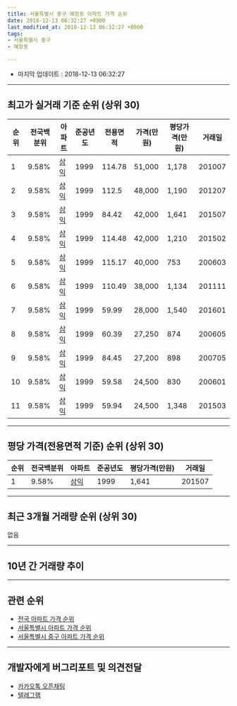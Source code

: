 ```yaml
---
title: 서울특별시 중구 예장동 아파트 가격 순위
date: 2018-12-13 06:32:27 +0900
last_modified_at: 2018-12-13 06:32:27 +0900
tags:
- 서울특별시 중구
- 예장동

---
```


* 마지막 업데이트 : 2018-12-13 06:32:27

---

## 최고가 실거래 기준 순위 (상위 30)


|순위|전국백분위|아파트|준공년도|전용면적|가격(만원)|평당가격(만원)|거래일|
|---|---|---|---|---|---|---|---|
|1|9.58%|[삼익](https://search.naver.com/search.naver?query=%EC%84%9C%EC%9A%B8%ED%8A%B9%EB%B3%84%EC%8B%9C+%EC%A4%91%EA%B5%AC+%EC%98%88%EC%9E%A5%EB%8F%99+%EC%82%BC%EC%9D%B5)|1999|114.78|51,000|1,178|201007|
|2|9.58%|[삼익](https://search.naver.com/search.naver?query=%EC%84%9C%EC%9A%B8%ED%8A%B9%EB%B3%84%EC%8B%9C+%EC%A4%91%EA%B5%AC+%EC%98%88%EC%9E%A5%EB%8F%99+%EC%82%BC%EC%9D%B5)|1999|112.5|48,000|1,190|201207|
|3|9.58%|[삼익](https://search.naver.com/search.naver?query=%EC%84%9C%EC%9A%B8%ED%8A%B9%EB%B3%84%EC%8B%9C+%EC%A4%91%EA%B5%AC+%EC%98%88%EC%9E%A5%EB%8F%99+%EC%82%BC%EC%9D%B5)|1999|84.42|42,000|1,641|201507|
|4|9.58%|[삼익](https://search.naver.com/search.naver?query=%EC%84%9C%EC%9A%B8%ED%8A%B9%EB%B3%84%EC%8B%9C+%EC%A4%91%EA%B5%AC+%EC%98%88%EC%9E%A5%EB%8F%99+%EC%82%BC%EC%9D%B5)|1999|114.48|42,000|1,210|201502|
|5|9.58%|[삼익](https://search.naver.com/search.naver?query=%EC%84%9C%EC%9A%B8%ED%8A%B9%EB%B3%84%EC%8B%9C+%EC%A4%91%EA%B5%AC+%EC%98%88%EC%9E%A5%EB%8F%99+%EC%82%BC%EC%9D%B5)|1999|115.17|40,000|753|200603|
|6|9.58%|[삼익](https://search.naver.com/search.naver?query=%EC%84%9C%EC%9A%B8%ED%8A%B9%EB%B3%84%EC%8B%9C+%EC%A4%91%EA%B5%AC+%EC%98%88%EC%9E%A5%EB%8F%99+%EC%82%BC%EC%9D%B5)|1999|110.49|38,000|1,134|201111|
|7|9.58%|[삼익](https://search.naver.com/search.naver?query=%EC%84%9C%EC%9A%B8%ED%8A%B9%EB%B3%84%EC%8B%9C+%EC%A4%91%EA%B5%AC+%EC%98%88%EC%9E%A5%EB%8F%99+%EC%82%BC%EC%9D%B5)|1999|59.99|28,000|1,540|201601|
|8|9.58%|[삼익](https://search.naver.com/search.naver?query=%EC%84%9C%EC%9A%B8%ED%8A%B9%EB%B3%84%EC%8B%9C+%EC%A4%91%EA%B5%AC+%EC%98%88%EC%9E%A5%EB%8F%99+%EC%82%BC%EC%9D%B5)|1999|60.39|27,250|874|200605|
|9|9.58%|[삼익](https://search.naver.com/search.naver?query=%EC%84%9C%EC%9A%B8%ED%8A%B9%EB%B3%84%EC%8B%9C+%EC%A4%91%EA%B5%AC+%EC%98%88%EC%9E%A5%EB%8F%99+%EC%82%BC%EC%9D%B5)|1999|84.45|27,200|898|200705|
|10|9.58%|[삼익](https://search.naver.com/search.naver?query=%EC%84%9C%EC%9A%B8%ED%8A%B9%EB%B3%84%EC%8B%9C+%EC%A4%91%EA%B5%AC+%EC%98%88%EC%9E%A5%EB%8F%99+%EC%82%BC%EC%9D%B5)|1999|59.58|24,500|830|200601|
|11|9.58%|[삼익](https://search.naver.com/search.naver?query=%EC%84%9C%EC%9A%B8%ED%8A%B9%EB%B3%84%EC%8B%9C+%EC%A4%91%EA%B5%AC+%EC%98%88%EC%9E%A5%EB%8F%99+%EC%82%BC%EC%9D%B5)|1999|59.94|24,500|1,348|201503|


---

## 평당 가격(전용면적 기준) 순위 (상위 30)


|순위|전국백분위|아파트|준공년도|평당가격(만원)|거래일|
|---|---|---|---|---|---|
|1|9.58%|[삼익](https://search.naver.com/search.naver?query=%EC%84%9C%EC%9A%B8%ED%8A%B9%EB%B3%84%EC%8B%9C+%EC%A4%91%EA%B5%AC+%EC%98%88%EC%9E%A5%EB%8F%99+%EC%82%BC%EC%9D%B5)|1999|1,641|201507|


---

## 최근 3개월 거래량 순위 (상위 30)

없음

---

## 10년 간 거래량 추이


<div style="width:100%;">
    <canvas id="deal_progress" height="250"></canvas>
</div>

<script>
new Chart(document.getElementById("deal_progress"), {
    type: 'line',
    data: {
        labels: ['200812','200901','200902','200903','200904','200905','200906','200907','200908','200909','200910','200911','200912','201001','201002','201003','201004','201005','201006','201007','201008','201009','201010','201011','201012','201101','201102','201103','201104','201105','201106','201107','201108','201109','201110','201111','201112','201201','201202','201203','201204','201205','201206','201207','201208','201209','201210','201211','201212','201301','201302','201303','201304','201305','201306','201307','201308','201309','201310','201311','201312','201401','201402','201403','201404','201405','201406','201407','201408','201409','201410','201411','201412','201501','201502','201503','201504','201505','201506','201507','201508','201509','201510','201511','201512','201601','201602','201603','201604','201605','201606','201607','201608','201609','201610','201611','201612','201701','201702','201703','201704','201705','201706','201707','201708','201709','201710','201711','201712','201801','201802','201803','201804','201805','201806','201807','201808','201809','201810','201811','201812'],
        datasets: [{
            label: '실거래 수',
            pointRadius: 1,
            data: [0, 0, 0, 0, 0, 0, 0, 0, 0, 1, 0, 0, 0, 0, 0, 0, 0, 1, 0, 1, 0, 0, 2, 0, 0, 0, 0, 0, 0, 0, 0, 0, 0, 0, 0, 1, 0, 0, 0, 0, 0, 0, 0, 1, 0, 0, 0, 0, 1, 1, 0, 0, 0, 0, 0, 0, 0, 1, 0, 0, 0, 0, 0, 0, 0, 0, 0, 0, 0, 0, 0, 0, 0, 0, 1, 1, 1, 0, 0, 1, 0, 0, 0, 0, 0, 1, 0, 0, 0, 1, 0, 0, 0, 0, 0, 0, 0, 0, 0, 0, 0, 0, 0, 0, 0, 0, 0, 0, 0, 0, 0, 0, 1, 0, 0, 0, 0, 0, 0, 0, 0],
            borderColor: "rgba(255, 201, 14, 1)",
            backgroundColor: "rgba(255, 201, 14, 0.5)",
            fill: true,
        }]
    },
    options: {
        responsive: true,
        title: {
            display: true,
            text: '10년간 거래량 추이'
        },
        tooltips: {
            mode: 'index',
            intersect: false,
        },
        hover: {
            mode: 'nearest',
            intersect: true
        },
        scales: {
            xAxes: [{
                display: true,
                scaleLabel: {
                    display: true,
                    labelString: '년/월'
                }
            }],
            yAxes: [{
                display: true,
                ticks: {
                    suggestedMin: 0,
                },
                scaleLabel: {
                    display: true,
                    labelString: '실거래 수'
                }
            }]
        }
    }
});

</script>


---

## 관련 순위

- [전국 아파트 가격 순위](https://inasie.github.io/apt-ranking/전국)
- [서울특별시 아파트 가격 순위](https://inasie.github.io/apt-ranking/서울특별시)
- [서울특별시 중구 아파트 가격 순위](https://inasie.github.io/apt-ranking/서울특별시-중구)


---

## 개발자에게 버그리포트 및 의견전달

- [카카오톡 오픈채팅](https://open.kakao.com/o/gLJUAP4)
- [텔레그램](https://t.me/inasie)

